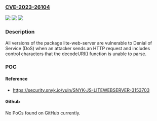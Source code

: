 ### [CVE-2023-26104](https://cve.mitre.org/cgi-bin/cvename.cgi?name=CVE-2023-26104)
![](https://img.shields.io/static/v1?label=Product&message=lite-web-server&color=blue)
![](https://img.shields.io/static/v1?label=Version&message=0%3C%20*%20&color=brighgreen)
![](https://img.shields.io/static/v1?label=Vulnerability&message=Denial%20of%20Service%20(DoS)&color=brighgreen)

### Description

All versions of the package lite-web-server are vulnerable to Denial of Service (DoS) when an attacker sends an HTTP request and includes control characters that the decodeURI() function is unable to parse.

### POC

#### Reference
- https://security.snyk.io/vuln/SNYK-JS-LITEWEBSERVER-3153703

#### Github
No PoCs found on GitHub currently.

